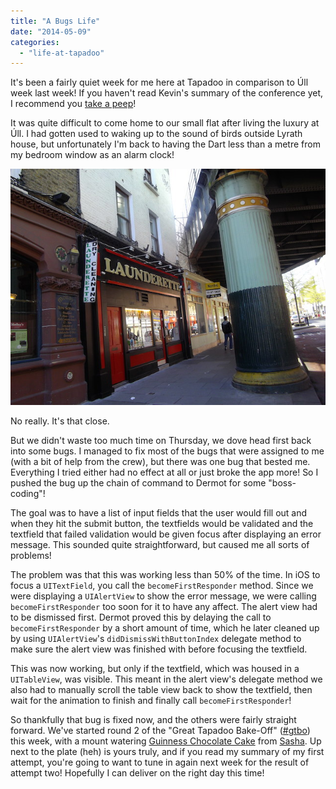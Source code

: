 ```yaml
---
title: "A Bugs Life"
date: "2014-05-09"
categories: 
  - "life-at-tapadoo"
---
```


It's been a fairly quiet week for me here at Tapadoo in comparison to Úll week last week! If you haven't read Kevin's summary of the conference yet, I recommend you [take a peep](https://tapadoo.wpengine.com/2014/the-ull-experience/ "The Úll Experience")!

It was quite difficult to come home to our small flat after living the luxury at Úll. I had gotten used to waking up to the sound of birds outside Lyrath house, but unfortunately I'm back to having the Dart less than a metre from my bedroom window as an alarm clock!

[![house](images/house.jpg)](https://tapadoo.wpengine.com/wp-content/uploads/2014/05/house.jpg)

No really. It's that close.

But we didn't waste too much time on Thursday, we dove head first back into some bugs. I managed to fix most of the bugs that were assigned to me (with a bit of help from the crew), but there was one bug that bested me. Everything I tried either had no effect at all or just broke the app more! So I pushed the bug up the chain of command to Dermot for some "boss-coding"!

The goal was to have a list of input fields that the user would fill out and when they hit the submit button, the textfields would be validated and the textfield that failed validation would be given focus after displaying an error message. This sounded quite straightforward, but caused me all sorts of problems!

The problem was that this was working less than 50% of the time. In iOS to focus a `UITextField`, you call the `becomeFirstResponder` method. Since we were displaying a `UIAlertView` to show the error message, we were calling `becomeFirstResponder` too soon for it to have any affect. The alert view had to be dismissed first. Dermot proved this by delaying the call to `becomeFirstResponder` by a short amount of time, which he later cleaned up by using `UIAlertView`'s `didDismissWithButtonIndex` delegate method to make sure the alert view was finished with before focusing the textfield.

This was now working, but only if the textfield, which was housed in a `UITableView`, was visible. This meant in the alert view's delegate method we also had to manually scroll the table view back to show the textfield, then wait for the animation to finish and finally call `becomeFirstResponder`!

So thankfully that bug is fixed now, and the others were fairly straight forward. We've started round 2 of the "Great Tapadoo Bake-Off" ([#gtbo](https://twitter.com/search?q=%23gtbo)) this week, with a mount watering [Guinness Chocolate Cake](http://instagram.com/p/nsNl_MSZSe/) from [Sasha](https://twitter.com/sashaw). Up next to the plate (heh) is yours truly, and if you read my summary of my first attempt, you're going to want to tune in again next week for the result of attempt two! Hopefully I can deliver on the right day this time!
